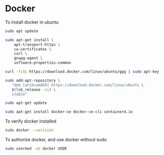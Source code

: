 # Docker
To install docker in ubuntu
~~~bash
sudo apt update
~~~
~~~bash
sudo apt-get install \
    apt-transport-https \
    ca-certificates \
    curl \
    gnupg-agent \
    software-properties-common
~~~
~~~bash
curl -fsSL https://download.docker.com/linux/ubuntu/gpg | sudo apt-key add -
~~~
~~~bash
sudo add-apt-repository \
   "deb [arch=amd64] https://download.docker.com/linux/ubuntu \
   $(lsb_release -cs) \
   stable"
~~~
~~~bash
sudo apt-get update
~~~
~~~bash
sudo apt-get install docker-ce docker-ce-cli containerd.io
~~~
To verify docker installed
~~~bash
sudo docker --verision
~~~
To authorize docker, and use docker without sudo
~~~bash
sudo usermod -aG docker USER
~~~
